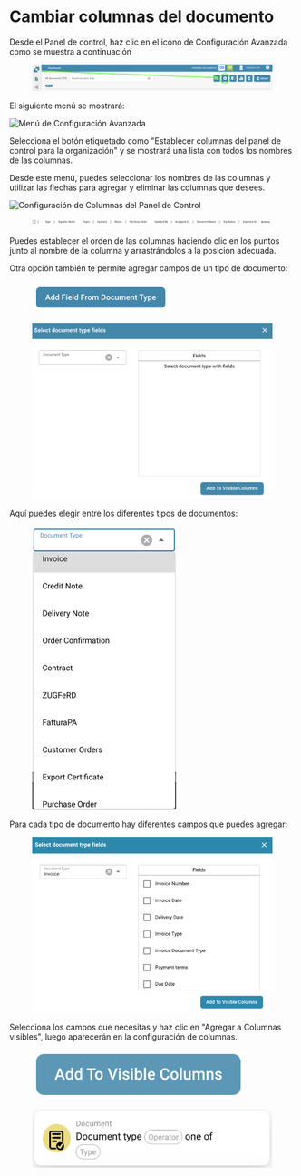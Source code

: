 # Cambiar columnas del documento

Desde el Panel de control, haz clic en el icono de Configuración Avanzada como se muestra a continuación

<figure><img src="../../.gitbook/assets/change-document-colums1.png" alt=""><figcaption></figcaption></figure>

El siguiente menú se mostrará:

![Menú de Configuración Avanzada](https://lh7-us.googleusercontent.com/wWt5QbmwZf44enmOoLcofh6SvyYPiHTav9OiEog\_m2xtnty6X73pFlhfdM9aglx89\_pfbiACZx5BejagV-wAKwlDTuGoGNu5jgbcZ5djrZ\_h1IgGp-8uaq8UHY-umjrs96hb4FZOzHFzdLasg2F\_ftw)

Selecciona el botón etiquetado como "Establecer columnas del panel de control para la organización" y se mostrará una lista con todos los nombres de las columnas.

Desde este menú, puedes seleccionar los nombres de las columnas y utilizar las flechas para agregar y eliminar las columnas que desees.

![Configuración de Columnas del Panel de Control](https://lh7-us.googleusercontent.com/cXnnrIR-y4TRDnRE9irGvvjnmkN-HSGEQTh7FiwsjRHzXF7FNjd-\_gLO-m55fLlv6lVjk-VvThgdW5JWgqIVZSm5tfk3hC7xrj68uRE5OgIPMtYIrpxOhhYzk4OMibyDBqvHQ0VZaDAysZohlH8dxm8)

<figure><img src="../../.gitbook/assets/change-document-colums4.png" alt=""><figcaption></figcaption></figure>

Puedes establecer el orden de las columnas haciendo clic en los puntos junto al nombre de la columna y arrastrándolos a la posición adecuada.

Otra opción también te permite agregar campos de un tipo de documento:

<figure><img src="../../.gitbook/assets/change-document-colums5.png" alt="" width="243"><figcaption></figcaption></figure>

<figure><img src="../../.gitbook/assets/change-document-colums6.png" alt="" width="563"><figcaption></figcaption></figure>

Aquí puedes elegir entre los diferentes tipos de documentos:

<figure><img src="../../.gitbook/assets/change-document-colums7.png" alt="" width="254"><figcaption></figcaption></figure>

Para cada tipo de documento hay diferentes campos que puedes agregar:

<figure><img src="../../.gitbook/assets/change-document-colums8.png" alt="" width="518"><figcaption></figcaption></figure>

Selecciona los campos que necesitas y haz clic en "Agregar a Columnas visibles", luego aparecerán en la configuración de columnas.

<figure><img src="../../.gitbook/assets/change-document-colums9.png" alt=""><figcaption></figcaption></figure>

<div data-full-width="true">

<figure><img src="../../.gitbook/assets/image%20(32).png" alt=""><figcaption></figcaption></figure>

</div>
